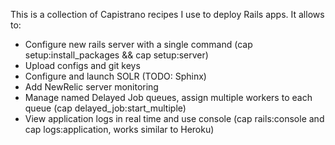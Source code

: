 This is a collection of Capistrano recipes I use to deploy Rails apps. It allows to:
* Configure new rails server with a single command (cap setup:install_packages && cap setup:server)
* Upload configs and git keys
* Configure and launch SOLR (TODO: Sphinx)
* Add NewRelic server monitoring
* Manage named Delayed Job queues, assign multiple workers to each queue (cap delayed_job:start_multiple)
* View application logs in real time and use console (cap rails:console and cap logs:application, works similar to Heroku)